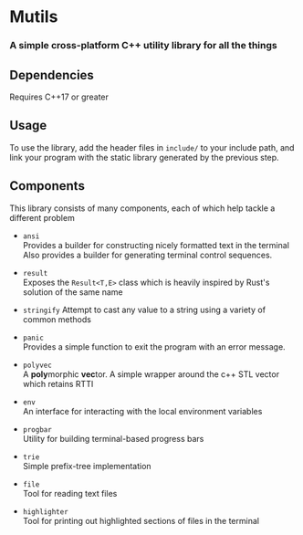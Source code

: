 # Mutils

### A simple cross-platform C++ utility library for all the things


## Dependencies

 Requires C++17 or greater



<!-- ## Building -->



## Usage

To use the library, add the header files in `include/` to your include path, and link your program with
the static library generated by the previous step.


## Components

This library consists of many components, each of which help tackle a different problem


- `ansi`    
  Provides a builder for constructing nicely formatted text in the terminal   
  Also provides a builder for generating terminal control sequences.

- `result`    
  Exposes the `Result<T,E>` class which is heavily inspired by Rust's solution of the same name

- `stringify`
  Attempt to cast any value to a string using a variety of common methods

- `panic`    
  Provides a simple function to exit the program with an error message.

- `polyvec`   
  A **poly**morphic **vec**tor. A simple wrapper around the c++ STL vector which retains RTTI 

- `env`    
  An interface for interacting with the local environment variables

- `progbar`   
  Utility for building terminal-based progress bars

- `trie`    
  Simple prefix-tree implementation

- `file`    
    Tool for reading text files

- `highlighter`    
    Tool for printing out highlighted sections of files in the terminal

